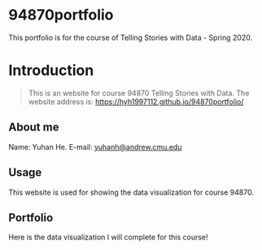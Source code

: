 # 94870portfolio
This portfolio is for the course of Telling Stories with Data - Spring 2020.

# Introduction

> This is an website for course 94870 Telling Stories with Data.
> The website address is: https://hyh1997112.github.io/94870portfolio/

## About me

Name: Yuhan He.
E-mail: yuhanh@andrew.cmu.edu


## Usage
This website is used for showing the data visualization for course 94870.


## Portfolio 

Here is the data visualization I will complete for this course!
